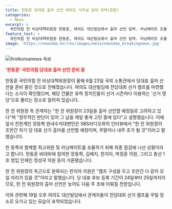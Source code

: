 ```yaml
---
title: 한동훈 당대표 출마 선언 여의도 사무실 임대 유력(종합)
categories:
  - News
excerpt: >
  국민의힘 전 비상대책위원장 한동훈, 여의도 대산빌딩에서 출마 선언 임박. 러닝메이트 조율 중인 것으로 알려져, 선거 명당으로 불리는 곳인 대산빌딩에 사무실을 임대했고, 친한 정치인들과 함께 최종 점검에 나서고 있다. 출마 선언은 다음 주 초에 이뤄질 전망.
feature_text: >
  국민의힘 전 비상대책위원장 한동훈, 여의도 대산빌딩에서 출마 선언 임박. 러닝메이트 조율 중인 것으로 알려져, 선거 명당으로 불리는 곳인 대산빌딩에 사무실을 임대했고, 친한 정치인들과 함께 최종 점검에 나서고 있다. 출마 선언은 다음 주 초에 이뤄질 전망.
image: 'https://newsdao.kr/res/images/meta/newsdao_breakingnews.jpg'
---
```


<p><img src="https://newsdao.kr/res/images/meta/newsdao_breakingnews.jpg" alt="firstkoreanews 속보" /></p>

<p><b><span style="color: #ee2323;">'한동훈' 국민의힘 당대표 출마 선언 준비 중</span></b></p>

<p>한동훈 국민의힘 전 비상대책위원장이 올해 6월 23일 국회 소통관에서 당대표 출마 선언을 준비 중인 것으로 전해졌습니다. 여의도 대산빌딩에 전당대회 선거 캠프를 마련했다는 소식이 확인됐으며, 해당 건물은 유력 정치인들이 선거 시즌마다 이용하는 '선거 명당'으로 불리는 장소로 알려져 있습니다.</p>

<p>한 전 위원장 측 관계자는 "한 전 위원장이 23일을 출마 선언할 예정일로 고려하고 있다"며 "정무적인 판단이 있어 그 날을 제일 좋게 고민 중에 있다"고 설명했습니다. 이에 앞서 친한계인 장동혁 원내수석대변인은 SBS라디오와의 인터뷰에서 "한 전 위원장이 조만간 차기 당 대표 선거 출마를 선언할 예정이며, 주말이나 내주 초가 될 것"이라고 말했습니다.</p>

<p>한 동쪽과 함께할 최고위원 및 러닝메이트를 조율하기 위해 최종 점검에 나선 상황이라고 합니다. 한동훈 비대위에 참여한 장동혁, 김예지, 한지아, 박정훈 의원, 그리고 총선 1호 영입 인재인 정성국 의원 등이 거론됐습니다.</p>

<p>한 전 위원장의 측근으로 분류되는 한지아 의원은 "캠프 구성을 두고 조만간 다 같이 모일 자리가 있을 것"이라고 말했습니다. 당 대표 후보 등록 기간이 24일부터 25일까지이므로, 한 전 위원장의 출마 선언은 늦어도 다음 주 초에 이뤄질 전망입니다. </p>

<p>이와 관련해 19일 오후 여의도 대산빌딩에서 관계자들이 전당대회 선거 캠프를 꾸릴 장소로 오가고 있는 모습이 포착되었습니다.</p>

